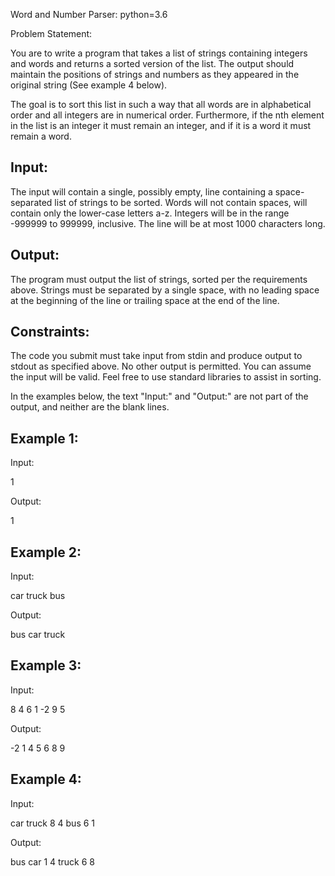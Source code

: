 Word and Number Parser:
python=3.6

Problem Statement:

You are to write a program that takes a list of strings containing integers and words and returns a sorted version of the list. The output should maintain the positions of strings and numbers as they appeared in the original string (See example 4 below).

The goal is to sort this list in such a way that all words are in alphabetical order and all integers are in numerical order. Furthermore, if the nth element in the list is an integer it must
remain an integer, and if it is a word it must remain a word.


Input:
------

The input will contain a single, possibly empty, line containing a space-separated list of strings to be sorted. Words will not contain spaces, will contain only the lower-case letters a-z.  Integers will be in the range -999999 to 999999, inclusive. The line will be at most 1000
characters long.


Output:
-------

The program must output the list of strings, sorted per the requirements above. Strings must be separated by a single space, with no leading space at the beginning of the line or trailing space at the end of the line.


Constraints:
------------

The code you submit must take input from stdin and produce output to stdout as specified above. No other output is permitted. You can assume the input will be valid. Feel free to use standard libraries to assist in sorting.

In the examples below, the text "Input:" and "Output:" are not part of the output, and neither are the blank lines.


Example 1:
----------
Input:

1

Output:

1


Example 2:
----------
Input:

car truck bus

Output:

bus car truck


Example 3:
----------
Input:

8 4 6 1 -2 9 5

Output:

-2 1 4 5 6 8 9


Example 4:
----------
Input:

car truck 8 4 bus 6 1

Output:

bus car 1 4 truck 6 8



